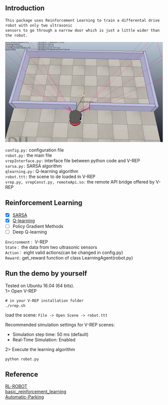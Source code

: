 ## Introduction
    This package uses Reinforcement Learning to train a differental drive robot with only two ultrasonic 
    sensors to go through a narrow door which is just a little wider than the robot.
    
<img alt="Introduction" src="image/Environment.png" width="800">

`config.py:` configuration file<br>
`robot.py:` the main file<br>
`vrepInterface.py:` interface file between python code and V-REP<br>
`sarsa.py:` SARSA algorithm<br>
`qlearning.py:` Q-learning algorithm<br>
`robot.ttt:` the scene to de loaded in V-REP<br>
`vrep.py, vrepConst.py, remoteApi.so:` the remote API bridge offered by V-REP

## Reinforcement Learning
* [x] [SARSA](./sarsa.py)
* [x] [Q-learning](./qlearning.py)
* [ ] Policy Gradient Methods
* [ ] Deep Q-learning<br>

`Environment：` V-REP<br>
`State：` the data from two ultrasonic sensors<br>
`Action：` eight valid actions(can be changed in config.py)<br>
`Reward:` get_reward function of class LearningAgent(robot.py)

## Run the demo by yourself
Tested on Ubuntu 16.04 (64 bits).<br>
1> Open V-REP 
~~~
# in your V-REP installation folder
./vrep.sh
~~~
load the scene: `File -> Open Scene -> robot.ttt` 

Recommended simulation settings for V-REP scenes:
* Simulation step time: 50 ms  (default) 
* Real-Time Simulation: Enabled

2> Execute the learning algorithm
~~~
python robot.py
~~~
## Reference
[RL-ROBOT](https://github.com/angelmtenor/RL-ROBOT)<br>
[basic_reinforcement_learning](https://github.com/vmayoral/basic_reinforcement_learning)<br>
[Automatic-Parking](https://github.com/taochenshh/Automatic-Parking)<br>
